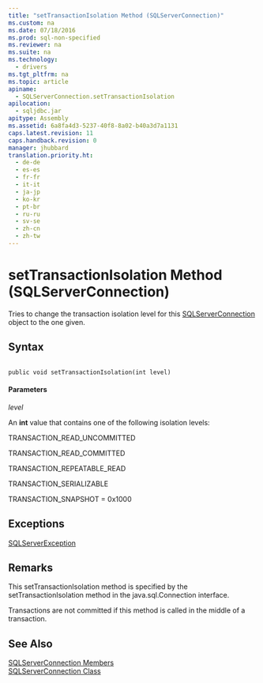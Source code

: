 ```yaml
---
title: "setTransactionIsolation Method (SQLServerConnection)"
ms.custom: na
ms.date: 07/18/2016
ms.prod: sql-non-specified
ms.reviewer: na
ms.suite: na
ms.technology: 
  - drivers
ms.tgt_pltfrm: na
ms.topic: article
apiname: 
  - SQLServerConnection.setTransactionIsolation
apilocation: 
  - sqljdbc.jar
apitype: Assembly
ms.assetid: 6a8fa4d3-5237-40f8-8a02-b40a3d7a1131
caps.latest.revision: 11
caps.handback.revision: 0
manager: jhubbard
translation.priority.ht: 
  - de-de
  - es-es
  - fr-fr
  - it-it
  - ja-jp
  - ko-kr
  - pt-br
  - ru-ru
  - sv-se
  - zh-cn
  - zh-tw
---
```

# setTransactionIsolation Method (SQLServerConnection)
  Tries to change the transaction isolation level for this [SQLServerConnection](../content/SQLServerConnection-Class.md) object to the one given.  
  
## Syntax  
  
```  
  
public void setTransactionIsolation(int level)  
```  
  
#### Parameters  
 *level*  
  
 An **int** value that contains one of the following isolation levels:  
  
 TRANSACTION_READ_UNCOMMITTED  
  
 TRANSACTION_READ_COMMITTED  
  
 TRANSACTION_REPEATABLE_READ  
  
 TRANSACTION_SERIALIZABLE  
  
 TRANSACTION_SNAPSHOT = 0x1000  
  
## Exceptions  
 [SQLServerException](../content/SQLServerException-Class.md)  
  
## Remarks  
 This setTransactionIsolation method is specified by the setTransactionIsolation method in the java.sql.Connection interface.  
  
 Transactions are not committed if this method is called in the middle of a transaction.  
  
## See Also  
 [SQLServerConnection Members](../content/SQLServerConnection-Members.md)   
 [SQLServerConnection Class](../content/SQLServerConnection-Class.md)  
  
  